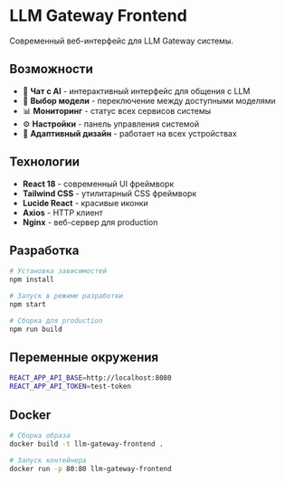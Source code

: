 # LLM Gateway Frontend

Современный веб-интерфейс для LLM Gateway системы.

## Возможности

- 💬 **Чат с AI** - интерактивный интерфейс для общения с LLM
- 🤖 **Выбор модели** - переключение между доступными моделями
- 📊 **Мониторинг** - статус всех сервисов системы
- ⚙️ **Настройки** - панель управления системой
- 📱 **Адаптивный дизайн** - работает на всех устройствах

## Технологии

- **React 18** - современный UI фреймворк
- **Tailwind CSS** - утилитарный CSS фреймворк
- **Lucide React** - красивые иконки
- **Axios** - HTTP клиент
- **Nginx** - веб-сервер для production

## Разработка

```bash
# Установка зависимостей
npm install

# Запуск в режиме разработки
npm start

# Сборка для production
npm run build
```

## Переменные окружения

```bash
REACT_APP_API_BASE=http://localhost:8080
REACT_APP_API_TOKEN=test-token
```

## Docker

```bash
# Сборка образа
docker build -t llm-gateway-frontend .

# Запуск контейнера
docker run -p 80:80 llm-gateway-frontend
```
